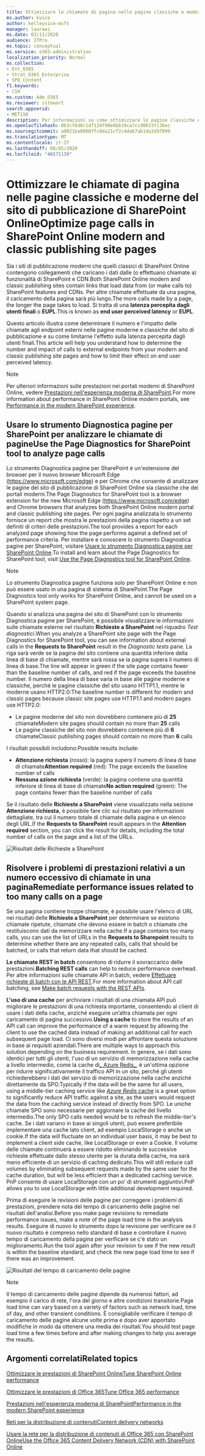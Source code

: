 ```yaml
---
title: Ottimizzare le chiamate di pagina nelle pagine classiche e moderne del sito di pubblicazione di SharePoint Online
ms.author: kvice
author: kelleyvice-msft
manager: laurawi
ms.date: 03/11/2020
audience: ITPro
ms.topic: conceptual
ms.service: o365-administration
localization_priority: Normal
ms.collection:
- Ent_O365
- Strat_O365_Enterprise
- SPO_Content
f1.keywords:
- CSH
ms.custom: Adm_O365
ms.reviewer: sstewart
search.appverid:
- MET150
description: Per informazioni su come ottimizzare le pagine classiche e moderne del sito di pubblicazione di SharePoint Online, è possibile limitare il numero di chiamate agli endpoint dei servizi di SharePoint Online.
ms.openlocfilehash: 063cf6d8c14f139f90e8bb19ca7ccd0833fc36ec
ms.sourcegitcommit: a9021ba0800ffc0da21cf2c4da67ab1da2d97099
ms.translationtype: MT
ms.contentlocale: it-IT
ms.lasthandoff: 08/05/2020
ms.locfileid: "46571139"
---
```

# <a name="optimize-page-calls-in-sharepoint-online-modern-and-classic-publishing-site-pages"></a><span data-ttu-id="2b5bc-103">Ottimizzare le chiamate di pagina nelle pagine classiche e moderne del sito di pubblicazione di SharePoint Online</span><span class="sxs-lookup"><span data-stu-id="2b5bc-103">Optimize page calls in SharePoint Online modern and classic publishing site pages</span></span>

<span data-ttu-id="2b5bc-104">Sia i siti di pubblicazione moderni che quelli classici di SharePoint Online contengono collegamenti che caricano i dati dalle (o effettuano chiamate a) funzionalità di SharePoint e CDN.</span><span class="sxs-lookup"><span data-stu-id="2b5bc-104">Both SharePoint Online modern and classic publishing sites contain links that load data from (or make calls to) SharePoint features and CDNs.</span></span> <span data-ttu-id="2b5bc-105">Per altre chiamate effettuate da una pagina, il caricamento della pagina sarà più lungo.</span><span class="sxs-lookup"><span data-stu-id="2b5bc-105">The more calls made by a page, the longer the page takes to load.</span></span> <span data-ttu-id="2b5bc-106">Si tratta di una **latenza percepita dagli utenti finali** o **EUPL**.</span><span class="sxs-lookup"><span data-stu-id="2b5bc-106">This is known as **end user perceived latency** or **EUPL**.</span></span>

<span data-ttu-id="2b5bc-107">Questo articolo illustra come determinare il numero e l'impatto delle chiamate agli endpoint esterni nelle pagine moderne e classiche del sito di pubblicazione e su come limitarne l'effetto sulla latenza percepita dagli utenti finali.</span><span class="sxs-lookup"><span data-stu-id="2b5bc-107">This article will help you understand how to determine the number and impact of calls to external endpoints from your modern and classic publishing site pages and how to limit their effect on end user perceived latency.</span></span>

>[!NOTE]
><span data-ttu-id="2b5bc-108">Per ulteriori informazioni sulle prestazioni nei portali moderni di SharePoint Online, vedere [ Prestazioni nell'esperienza moderna di SharePoint](https://docs.microsoft.com/sharepoint/modern-experience-performance).</span><span class="sxs-lookup"><span data-stu-id="2b5bc-108">For more information about performance in SharePoint Online modern portals, see [Performance in the modern SharePoint experience](https://docs.microsoft.com/sharepoint/modern-experience-performance).</span></span>

## <a name="use-the-page-diagnostics-for-sharepoint-tool-to-analyze-page-calls"></a><span data-ttu-id="2b5bc-109">Usare lo strumento Diagnostica pagine per SharePoint per analizzare le chiamate di pagine</span><span class="sxs-lookup"><span data-stu-id="2b5bc-109">Use the Page Diagnostics for SharePoint tool to analyze page calls</span></span>

<span data-ttu-id="2b5bc-110">Lo strumento Diagnostica pagine per SharePoint è un'estensione del browser per il nuovo browser Microsoft Edge (https://www.microsoft.com/edge) e per Chrome che consente di analizzare le pagine del sito di pubblicazione di SharePoint Online sia classiche che dei portali moderni.</span><span class="sxs-lookup"><span data-stu-id="2b5bc-110">The Page Diagnostics for SharePoint tool is a browser extension for the new Microsoft Edge (https://www.microsoft.com/edge) and Chrome browsers that analyzes both SharePoint Online modern portal and classic publishing site pages.</span></span> <span data-ttu-id="2b5bc-111">Per ogni pagina analizzata lo strumento fornisce un report che mostra le prestazioni della pagina rispetto a un set definiti di criteri delle prestazioni.</span><span class="sxs-lookup"><span data-stu-id="2b5bc-111">The tool provides a report for each analyzed page showing how the page performs against a defined set of performance criteria.</span></span> <span data-ttu-id="2b5bc-112">Per installare e conoscere lo strumento Diagnostica pagine per SharePoint, visitare [Usare lo strumento Diagnostica pagine per SharePoint Online](page-diagnostics-for-spo.md).</span><span class="sxs-lookup"><span data-stu-id="2b5bc-112">To install and learn about the Page Diagnostics for SharePoint tool, visit [Use the Page Diagnostics tool for SharePoint Online](page-diagnostics-for-spo.md).</span></span>

>[!NOTE]
><span data-ttu-id="2b5bc-113">Lo strumento Diagnostica pagine funziona solo per SharePoint Online e non può essere usato in una pagina di sistema di SharePoint.</span><span class="sxs-lookup"><span data-stu-id="2b5bc-113">The Page Diagnostics tool only works for SharePoint Online, and cannot be used on a SharePoint system page.</span></span>

<span data-ttu-id="2b5bc-114">Quando si analizza una pagina del sito di SharePoint con lo strumento Diagnostica pagine per SharePoint, è possibile visualizzare le informazioni sulle chiamate esterne nel risultato **Richieste a SharePoint** nel riquadro _Test diagnostici_.</span><span class="sxs-lookup"><span data-stu-id="2b5bc-114">When you analyze a SharePoint site page with the Page Diagnostics for SharePoint tool, you can see information about external calls in the **Requests to SharePoint** result in the _Diagnostic tests_ pane.</span></span> <span data-ttu-id="2b5bc-115">La riga sarà verde se la pagina del sito contiene una quantità inferiore della linea di base di chiamate, mentre sarà rossa se la pagina supera il numero di linea di base.</span><span class="sxs-lookup"><span data-stu-id="2b5bc-115">The line will appear in green if the site page contains fewer than the baseline number of calls, and red if the page exceeds the baseline number.</span></span> <span data-ttu-id="2b5bc-116">Il numero della linea di base varia in base alle pagine moderne e classiche, perché le pagine classiche del sito usano HTTP1.1, mentre le moderne usano HTTP2.0:</span><span class="sxs-lookup"><span data-stu-id="2b5bc-116">The baseline number is different for modern and classic pages because classic site pages use HTTP1.1 and modern pages use HTTP2.0:</span></span>

- <span data-ttu-id="2b5bc-117">Le pagine moderne del sito non dovrebbero contenere più di **25** chiamate</span><span class="sxs-lookup"><span data-stu-id="2b5bc-117">Modern site pages should contain no more than **25** calls</span></span>
- <span data-ttu-id="2b5bc-118">Le pagine classiche del sito non dovrebbero contenere più di **6** chiamate</span><span class="sxs-lookup"><span data-stu-id="2b5bc-118">Classic publishing pages should contain no more than **6** calls</span></span>

<span data-ttu-id="2b5bc-119">I risultati possibili includono:</span><span class="sxs-lookup"><span data-stu-id="2b5bc-119">Possible results include:</span></span>

- <span data-ttu-id="2b5bc-120">**Attenzione richiesta** (rosso): la pagina supera il numero di linea di base di chiamate</span><span class="sxs-lookup"><span data-stu-id="2b5bc-120">**Attention required** (red): The page exceeds the baseline number of calls</span></span>
- <span data-ttu-id="2b5bc-121">**Nessuna azione richiesta** (verde): la pagina contiene una quantità inferiore di linea di base di chiamate</span><span class="sxs-lookup"><span data-stu-id="2b5bc-121">**No action required** (green): The page contains fewer than the baseline number of calls</span></span>

<span data-ttu-id="2b5bc-122">Se il risultato delle **Richieste a SharePoint** viene visualizzato nella sezione **Attenzione richiesta**, è possibile fare clic sul risultato per informazioni dettagliate, tra cui il numero totale di chiamate della pagina e un elenco degli URL.</span><span class="sxs-lookup"><span data-stu-id="2b5bc-122">If the **Requests to SharePoint** result appears in the **Attention required** section, you can click the result for details, including the total number of calls on the page and a list of the URLs.</span></span>

![Risultati delle Richieste a SharePoint](media/modern-portal-optimization/pagediag-requests.png)

## <a name="remediate-performance-issues-related-to-too-many-calls-on-a-page"></a><span data-ttu-id="2b5bc-124">Risolvere i problemi di prestazioni relativi a un numero eccessivo di chiamate in una pagina</span><span class="sxs-lookup"><span data-stu-id="2b5bc-124">Remediate performance issues related to too many calls on a page</span></span>

<span data-ttu-id="2b5bc-125">Se una pagina contiene troppe chiamate, è possibile usare l'elenco di URL nei risultati delle **Richieste a SharePoint** per determinare se esistono chiamate ripetute, chiamate che devono essere in batch o chiamate che restituiscono dati da memorizzare nella cache.</span><span class="sxs-lookup"><span data-stu-id="2b5bc-125">If a page contains too many calls, you can use the list of URLs in the **Requests to Sharepoint** results to determine whether there are any repeated calls, calls that should be batched, or calls that return data that should be cached.</span></span>

<span data-ttu-id="2b5bc-126">**Le chiamate REST in batch** consentono di ridurre il sovraccarico delle prestazioni.</span><span class="sxs-lookup"><span data-stu-id="2b5bc-126">**Batching REST calls** can help to reduce performance overhead.</span></span> <span data-ttu-id="2b5bc-127">Per altre informazioni sulle chiamate API in batch, vedere [Effettuare richieste di batch con le API REST](https://docs.microsoft.com/sharepoint/dev/sp-add-ins/make-batch-requests-with-the-rest-apis).</span><span class="sxs-lookup"><span data-stu-id="2b5bc-127">For more information about API call batching, see [Make batch requests with the REST APIs](https://docs.microsoft.com/sharepoint/dev/sp-add-ins/make-batch-requests-with-the-rest-apis).</span></span>

<span data-ttu-id="2b5bc-128">**L'uso di una cache** per archiviare i risultati di una chiamata API può migliorare le prestazioni di una richiesta importante, consentendo al client di usare i dati della cache, anziché eseguire un’altra chiamata per ogni caricamento di pagina successivo.</span><span class="sxs-lookup"><span data-stu-id="2b5bc-128">**Using a cache** to store the results of an API call can improve the performance of a warm request by allowing the client to use the cached data instead of making an additional call for each subsequent page load.</span></span> <span data-ttu-id="2b5bc-129">Ci sono diversi modi per affrontare questa soluzione in base ai requisiti aziendali.</span><span class="sxs-lookup"><span data-stu-id="2b5bc-129">There are multiple ways to approach this solution depending on the business requirement.</span></span> <span data-ttu-id="2b5bc-130">In genere, se i dati sono identici per tutti gli utenti, l'uso di un servizio di memorizzazione nella cache a livello intermedio, come la cache di[_ Azure Redis_](https://azure.microsoft.com/services/cache/), è un'ottima opzione per ridurre significativamente il traffico API in un sito, perché gli utenti richiederebbero i dati del servizio di memorizzazione nella cache anziché direttamente da SPO.</span><span class="sxs-lookup"><span data-stu-id="2b5bc-130">Typically if the data will be the same for all users, using a middle-tier caching service like [_Azure Redis_ cache](https://azure.microsoft.com/services/cache/) is a great option to significantly reduce API traffic against a site, as the users would request the data from the caching service instead of directly from SPO.</span></span> <span data-ttu-id="2b5bc-131">Le uniche chiamate SPO sono necessarie per aggiornare la cache del livello intermedio.</span><span class="sxs-lookup"><span data-stu-id="2b5bc-131">The only SPO calls needed would be to refresh the middle-tier's cache.</span></span> <span data-ttu-id="2b5bc-132">Se i dati variano in base ai singoli utenti, può essere preferibile implementare una cache lato client, ad esempio LocalStorage o anche un cookie.</span><span class="sxs-lookup"><span data-stu-id="2b5bc-132">If the data will fluctuate on an individual user basis, it may be best to implement a client side cache, like LocalStorage or even a Cookie.</span></span> <span data-ttu-id="2b5bc-133">Il volume delle chiamate continuerà a essere ridotto eliminando le successive richieste effettuate dallo stesso utente per la durata della cache, ma sarà meno efficiente di un servizio di caching dedicato.</span><span class="sxs-lookup"><span data-stu-id="2b5bc-133">This will still reduce call volumes by eliminating subsequent requests made by the same user for the cache duration, but will be less efficient than a dedicated caching service.</span></span> <span data-ttu-id="2b5bc-134">PnP consente di usare LocalStorage con un po’ di strumenti aggiuntivi.</span><span class="sxs-lookup"><span data-stu-id="2b5bc-134">PnP allows you to use LocalStorage with little additional development required.</span></span>

<span data-ttu-id="2b5bc-135">Prima di eseguire le revisioni delle pagine per correggere i problemi di prestazioni, prendere nota del tempo di caricamento delle pagine nei risultati dell'analisi.</span><span class="sxs-lookup"><span data-stu-id="2b5bc-135">Before you make page revisions to remediate performance issues, make a note of the page load time in the analysis results.</span></span> <span data-ttu-id="2b5bc-136">Eseguire di nuovo lo strumento dopo la revisione per verificare se il nuovo risultato è compreso nello standard di base e controllare il nuovo tempo di caricamento della pagina per verificare se c'è stato un miglioramento.</span><span class="sxs-lookup"><span data-stu-id="2b5bc-136">Run the tool again after your revision to see if the new result is within the baseline standard, and check the new page load time to see if there was an improvement.</span></span>

![Risultati del tempo di caricamento delle pagine](media/modern-portal-optimization/pagediag-page-load-time.png)

>[!NOTE]
><span data-ttu-id="2b5bc-138">Il tempo di caricamento delle pagine dipende da numerosi fattori, ad esempio il carico di rete, l'ora del giorno e altre condizioni transitorie.</span><span class="sxs-lookup"><span data-stu-id="2b5bc-138">Page load time can vary based on a variety of factors such as network load, time of day, and other transient conditions.</span></span> <span data-ttu-id="2b5bc-139">È consigliabile verificare il tempo di caricamento delle pagine alcune volte prima e dopo aver apportato modifiche in modo da ottenere una media dei risultati.</span><span class="sxs-lookup"><span data-stu-id="2b5bc-139">You should test page load time a few times before and after making changes to help you average the results.</span></span>

## <a name="related-topics"></a><span data-ttu-id="2b5bc-140">Argomenti correlati</span><span class="sxs-lookup"><span data-stu-id="2b5bc-140">Related topics</span></span>

[<span data-ttu-id="2b5bc-141">Ottimizzare le prestazioni di SharePoint Online</span><span class="sxs-lookup"><span data-stu-id="2b5bc-141">Tune SharePoint Online performance</span></span>](tune-sharepoint-online-performance.md)

[<span data-ttu-id="2b5bc-142">Ottimizzare le prestazioni di Office 365</span><span class="sxs-lookup"><span data-stu-id="2b5bc-142">Tune Office 365 performance</span></span>](tune-office-365-performance.md)

[<span data-ttu-id="2b5bc-143">Prestazioni nell'esperienza moderna di SharePoint</span><span class="sxs-lookup"><span data-stu-id="2b5bc-143">Performance in the modern SharePoint experience</span></span>](https://docs.microsoft.com/sharepoint/modern-experience-performance)

[<span data-ttu-id="2b5bc-144">Reti per la distribuzione di contenuti</span><span class="sxs-lookup"><span data-stu-id="2b5bc-144">Content delivery networks</span></span>](content-delivery-networks.md)

[<span data-ttu-id="2b5bc-145">Usare la rete per la distribuzione di contenuti di Office 365 con SharePoint Online</span><span class="sxs-lookup"><span data-stu-id="2b5bc-145">Use the Office 365 Content Delivery Network (CDN) with SharePoint Online</span></span>](use-office-365-cdn-with-spo.md)
